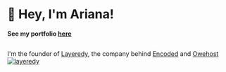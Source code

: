 
# 👋 Hey, I'm Ariana!
**See my portfolio [here](https://auri.lol)**
## 

I'm the founder of [Layeredy](https://layeredy.com), the company behind [Encoded](https://encoded.sh) and [Owehost](https://owehost.com)
[![layeredy](https://r2.layeredy.com/wordmark.png)](https://layeredy.com)
